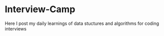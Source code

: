 # Interview-Camp

Here I post my daily learnings of data stuctures and algorithms for coding interviews
